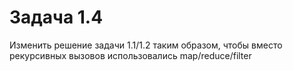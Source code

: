 # Задача 1.4

Изменить решение задачи 1.1/1.2 таким образом, чтобы
вместо рекурсивных вызовов использовались
map/reduce/filter
